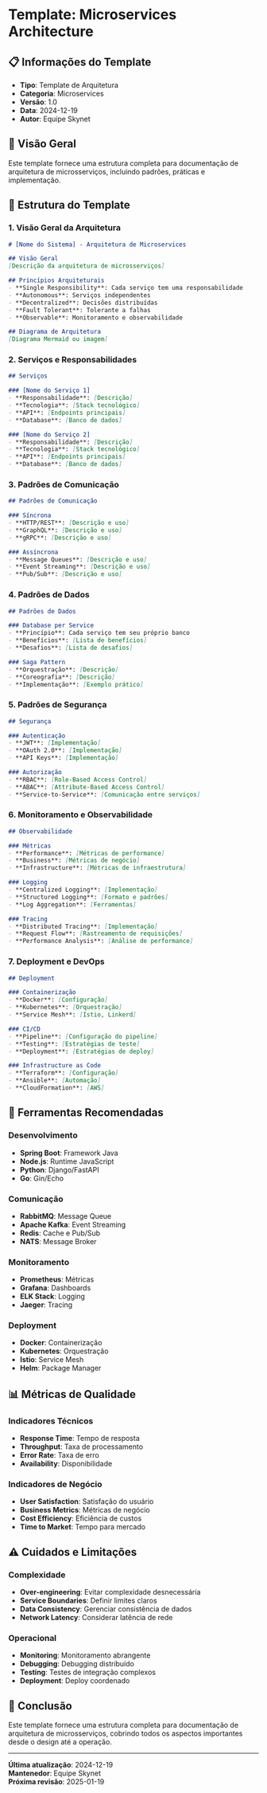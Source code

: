 # Template: Microservices Architecture

## 📋 **Informações do Template**
- **Tipo**: Template de Arquitetura
- **Categoria**: Microservices
- **Versão**: 1.0
- **Data**: 2024-12-19
- **Autor**: Equipe Skynet

## 🎯 **Visão Geral**

Este template fornece uma estrutura completa para documentação de arquitetura de microsserviços, incluindo padrões, práticas e implementação.

## 📐 **Estrutura do Template**

### **1. Visão Geral da Arquitetura**
```markdown
# [Nome do Sistema] - Arquitetura de Microservices

## Visão Geral
[Descrição da arquitetura de microsserviços]

## Princípios Arquiteturais
- **Single Responsibility**: Cada serviço tem uma responsabilidade
- **Autonomous**: Serviços independentes
- **Decentralized**: Decisões distribuídas
- **Fault Tolerant**: Tolerante a falhas
- **Observable**: Monitoramento e observabilidade

## Diagrama de Arquitetura
[Diagrama Mermaid ou imagem]
```

### **2. Serviços e Responsabilidades**
```markdown
## Serviços

### [Nome do Serviço 1]
- **Responsabilidade**: [Descrição]
- **Tecnologia**: [Stack tecnológico]
- **API**: [Endpoints principais]
- **Database**: [Banco de dados]

### [Nome do Serviço 2]
- **Responsabilidade**: [Descrição]
- **Tecnologia**: [Stack tecnológico]
- **API**: [Endpoints principais]
- **Database**: [Banco de dados]
```

### **3. Padrões de Comunicação**
```markdown
## Padrões de Comunicação

### Síncrona
- **HTTP/REST**: [Descrição e uso]
- **GraphQL**: [Descrição e uso]
- **gRPC**: [Descrição e uso]

### Assíncrona
- **Message Queues**: [Descrição e uso]
- **Event Streaming**: [Descrição e uso]
- **Pub/Sub**: [Descrição e uso]
```

### **4. Padrões de Dados**
```markdown
## Padrões de Dados

### Database per Service
- **Princípio**: Cada serviço tem seu próprio banco
- **Benefícios**: [Lista de benefícios]
- **Desafios**: [Lista de desafios]

### Saga Pattern
- **Orquestração**: [Descrição]
- **Coreografia**: [Descrição]
- **Implementação**: [Exemplo prático]
```

### **5. Padrões de Segurança**
```markdown
## Segurança

### Autenticação
- **JWT**: [Implementação]
- **OAuth 2.0**: [Implementação]
- **API Keys**: [Implementação]

### Autorização
- **RBAC**: [Role-Based Access Control]
- **ABAC**: [Attribute-Based Access Control]
- **Service-to-Service**: [Comunicação entre serviços]
```

### **6. Monitoramento e Observabilidade**
```markdown
## Observabilidade

### Métricas
- **Performance**: [Métricas de performance]
- **Business**: [Métricas de negócio]
- **Infrastructure**: [Métricas de infraestrutura]

### Logging
- **Centralized Logging**: [Implementação]
- **Structured Logging**: [Formato e padrões]
- **Log Aggregation**: [Ferramentas]

### Tracing
- **Distributed Tracing**: [Implementação]
- **Request Flow**: [Rastreamento de requisições]
- **Performance Analysis**: [Análise de performance]
```

### **7. Deployment e DevOps**
```markdown
## Deployment

### Containerização
- **Docker**: [Configuração]
- **Kubernetes**: [Orquestração]
- **Service Mesh**: [Istio, Linkerd]

### CI/CD
- **Pipeline**: [Configuração do pipeline]
- **Testing**: [Estratégias de teste]
- **Deployment**: [Estratégias de deploy]

### Infrastructure as Code
- **Terraform**: [Configuração]
- **Ansible**: [Automação]
- **CloudFormation**: [AWS]
```

## 🔧 **Ferramentas Recomendadas**

### **Desenvolvimento**
- **Spring Boot**: Framework Java
- **Node.js**: Runtime JavaScript
- **Python**: Django/FastAPI
- **Go**: Gin/Echo

### **Comunicação**
- **RabbitMQ**: Message Queue
- **Apache Kafka**: Event Streaming
- **Redis**: Cache e Pub/Sub
- **NATS**: Message Broker

### **Monitoramento**
- **Prometheus**: Métricas
- **Grafana**: Dashboards
- **ELK Stack**: Logging
- **Jaeger**: Tracing

### **Deployment**
- **Docker**: Containerização
- **Kubernetes**: Orquestração
- **Istio**: Service Mesh
- **Helm**: Package Manager

## 📊 **Métricas de Qualidade**

### **Indicadores Técnicos**
- **Response Time**: Tempo de resposta
- **Throughput**: Taxa de processamento
- **Error Rate**: Taxa de erro
- **Availability**: Disponibilidade

### **Indicadores de Negócio**
- **User Satisfaction**: Satisfação do usuário
- **Business Metrics**: Métricas de negócio
- **Cost Efficiency**: Eficiência de custos
- **Time to Market**: Tempo para mercado

## ⚠️ **Cuidados e Limitações**

### **Complexidade**
- **Over-engineering**: Evitar complexidade desnecessária
- **Service Boundaries**: Definir limites claros
- **Data Consistency**: Gerenciar consistência de dados
- **Network Latency**: Considerar latência de rede

### **Operacional**
- **Monitoring**: Monitoramento abrangente
- **Debugging**: Debugging distribuído
- **Testing**: Testes de integração complexos
- **Deployment**: Deploy coordenado

## 🎯 **Conclusão**

Este template fornece uma estrutura completa para documentação de arquitetura de microsserviços, cobrindo todos os aspectos importantes desde o design até a operação.

---

**Última atualização**: 2024-12-19  
**Mantenedor**: Equipe Skynet  
**Próxima revisão**: 2025-01-19
